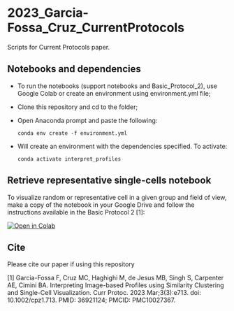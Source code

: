 # 2023_Garcia-Fossa_Cruz_CurrentProtocols

Scripts for Current Protocols paper. 

## Notebooks and dependencies

- To run the notebooks (support notebooks and Basic_Protocol_2), use Google Colab or create an environment using environment.yml file;
- Clone this repository and cd to the folder;
- Open Anaconda prompt and paste the following:

    ```
    conda env create -f environment.yml
    ```
- Will create an environment with the dependencies specified. To activate:

    ```
    conda activate interpret_profiles
    ```
## Retrieve representative single-cells notebook

To visualize random or representative cell in a given group and field of view, make a copy of the notebook in your Google Drive and follow the instructions available in the Basic Protocol 2 [1]:

[![Open in Colab](https://colab.research.google.com/assets/colab-badge.svg)](https://colab.research.google.com/github/ciminilab/2023_Garcia-Fossa_Cruz_CurrentProtocols/blob/main/basic_protocol_2/notebook/Basic_Protocol_2.ipynb)

## Cite

Please cite our paper if using this repository

[1] Garcia-Fossa F, Cruz MC, Haghighi M, de Jesus MB, Singh S, Carpenter AE, Cimini BA. Interpreting Image-based Profiles using Similarity Clustering and Single-Cell Visualization. Curr Protoc. 2023 Mar;3(3):e713. doi: 10.1002/cpz1.713. PMID: 36921124; PMCID: PMC10027367.
